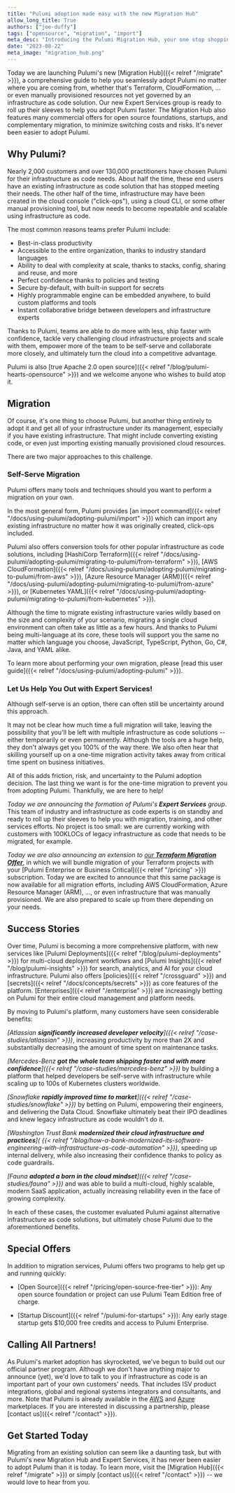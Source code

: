 ```yaml
---
title: "Pulumi adoption made easy with the new Migration Hub"
allow_long_title: True
authors: ["joe-duffy"]
tags: ["opensource", "migration", "import"]
meta_desc: "Introducing the Pulumi Migration Hub, your one stop shopping for migrating to Pulumi. It's never been so easy to adopt Pulumi."
date: "2023-08-22"
meta_image: "migration_hub.png"
---
```


Today we are launching Pulumi's new [Migration Hub]({{< relref "/migrate" >}}), a comprehensive guide to help you
seamlessly adopt Pulumi no matter where you are coming from, whether that's Terraform, CloudFormation, ... or even
manually provisioned resources not yet governed by an infrastructure as code solution. Our new Expert Services group is
ready to roll up their sleeves to help you adopt Pulumi faster. The Migration Hub also features many commercial offers
for open source foundations, startups, and complementary migration, to minimize switching costs and risks. It's never
been easier to adopt Pulumi.

<!--more-->

## Why Pulumi?

Nearly 2,000 customers and over 130,000 practitioners have chosen Pulumi for their infrastructure as code needs. About
half the time, these end users have an existing infrastructure as code solution that has stopped meeting their needs.
The other half of the time, infrastructure may have been created in the cloud console ("click-ops"), using a cloud CLI,
or some other manual provisioning tool, but now needs to become repeatable and scalable using infrastructure as code.

The most common reasons teams prefer Pulumi include:

* Best-in-class productivity
* Accessible to the entire organization, thanks to industry standard languages
* Ability to deal with complexity at scale, thanks to stacks, config, sharing and reuse, and more
* Perfect confidence thanks to policies and testing
* Secure by-default, with built-in support for secrets
* Highly programmable engine can be embedded anywhere, to build custom platforms and tools
* Instant collaborative bridge between developers and infrastructure experts

Thanks to Pulumi, teams are able to do more with less, ship faster with confidence, tackle very challenging cloud
infrastructure projects and scale with them, empower more of the team to be self-serve and collaborate more closely,
and ultimately turn the cloud into a competitive advantage.

Pulumi is also [true Apache 2.0 open source]({{< relref "/blog/pulumi-hearts-opensource" >}}) and we welcome anyone who
wishes to build atop it.

## Migration

Of course, it's one thing to choose Pulumi, but another thing entirely to adopt it and get all of your infrastructure
under its management, especially if you have existing infrastructure. That might include converting existing code, or
even just importing existing manually provisioned cloud resources.

There are two major approaches to this challenge.

### Self-Serve Migration

Pulumi offers many tools and techniques should you want to perform a migration on your own.

In the most general form, Pulumi provides [an import command]({{< relref "/docs/using-pulumi/adopting-pulumi/import" >}})
which can import any existing infrastructure no matter how it was originally created, click-ops included.

Pulumi also offers conversion tools for other popular infrastructure as code solutions, including
[HashiCorp Terraform]({{< relref "/docs/using-pulumi/adopting-pulumi/migrating-to-pulumi/from-terraform" >}}),
[AWS CloudFormation]({{< relref "/docs/using-pulumi/adopting-pulumi/migrating-to-pulumi/from-aws" >}}),
[Azure Resource Manager (ARM)]({{< relref "/docs/using-pulumi/adopting-pulumi/migrating-to-pulumi/from-azure" >}}), or
[Kubernetes YAML]({{< relref "/docs/using-pulumi/adopting-pulumi/migrating-to-pulumi/from-kubernetes" >}}).

Although the time to migrate existing infrastructure varies wildly based on the size and complexity of your scenario,
migrating a single cloud environment can often take as little as a few hours. And thanks to Pulumi being multi-language
at its core, these tools will support you the same no matter which language you choose, JavaScript, TypeScript, Python,
Go, C#, Java, and YAML alike.

To learn more about performing your own migration, please
[read this user guide]({{< relref "/docs/using-pulumi/adopting-pulumi" >}}).

### Let Us Help You Out with Expert Services!

Although self-serve is an option, there can often still be uncertainty around this approach.

It may not be clear how much time a full migration will take, leaving the possibility that you'll be left with multiple
infrastructure as code solutions -- either temporarily or even permanently. Although the tools are a huge help, they
don't always get you 100% of the way there. We also often hear that skilling yourself up on a one-time migration
activity takes away from critical time spent on business initiatives.

All of this adds friction, risk, and uncertainty to the Pulumi adoption decision. The last thing we want is for the
one-time migration to prevent you from adopting Pulumi. Thankfully, we are here to help!

_Today we are announcing the formation of Pulumi's **Expert Services** group_. This team of industry and
infrastructure as code experts is on standby and ready to roll up their sleeves to help you with migration,
training, and other services efforts. No project is too small: we are currently working with customers with
100KLOCs of legacy infrastructure as code that needs to be migrated, for example.

_Today we are also announcing an extension to
[our **Terraform Migration Offer**](/blog/tf-migration-offer/)_, in which we will bundle migration of
your Terraform projects with your [Pulumi Enterprise or Business Critical]({{< relref "/pricing" >}}) subscription.
Today we are excited to announce that this same package is now available for all migration efforts, including AWS
CloudFormation, Azure Resource Manager (ARM), ..., or even infrastructure that was manually provisioned. We are also prepared
to scale up from there depending on your needs.

## Success Stories

Over time, Pulumi is becoming a more comprehensive platform, with new services like
[Pulumi Deployments]({{< relref "/blog/pulumi-deployments" >}}) for multi-cloud deployment workflows and
[Pulumi Insights]({{< relref "/blog/pulumi-insights" >}}) for search, analytics, and AI for your cloud infrastructure.
Pulumi also offers [policies]({{< relref "/crossguard" >}}) and [secrets]({{< relref "/docs/concepts/secrets" >}}) as
core features of the platform. [Enterprises]({{< relref "/enterprise" >}}) are increasingly betting on Pulumi for
their entire cloud management and platform needs.

By moving to Pulumi's platform, many customers have seen considerable benefits:

_[Atlassian **significantly increased developer velocity**]({{< relref "/case-studies/atlassian" >}})_, increasing
productivity by more than 2X and substantially decreasing the amount of time spent on maintenance tasks.

_[Mercedes-Benz **got the whole team shipping faster and with more confidence**]({{<
relref "/case-studies/mercedes-benz" >}})_ by building a platform that helped developers be self-serve with
infrastructure while scaling up to 100s of Kubernetes clusters worldwide.

_[Snowflake **rapidly improved time to market**]({{< relref "/case-studies/snowflake" >}})_ by betting on Pulumi,
empowering their engineers, and delivering the Data Cloud. Snowflake ultimately beat their IPO deadlines and knew legacy
infrastructure as code wouldn't do it.

_[Washington Trust Bank **modernized their cloud infrastructure and practices**](
{{< relref "/blog/how-a-bank-modernized-its-software-engineering-with-infrastructure-as-code-automation" >}})_,
speeding up internal delivery, while also increasing their confidence thanks to policy as code guardrails.

_[Fauna **adopted a born in the cloud mindset**]({{< relref "/case-studies/fauna" >}})_ and was able to build a
multi-cloud, highly scalable, modern SaaS application, actually increasing reliability even in the face of growing
complexity.

In each of these cases, the customer evaluated Pulumi against alternative infrastructure as code solutions, but
ultimately chose Pulumi due to the aforementioned benefits.

## Special Offers

In addition to migration services, Pulumi offers two programs to help get up and running quickly:

* [Open Source]({{< relref "/pricing/open-source-free-tier" >}}): Any open source foundation or project can use
  Pulumi Team Edition free of charge.

* [Startup Discount]({{< relref "/pulumi-for-startups" >}}): Any early stage startup gets $10,000 free credits and
  access to Pulumi Enterprise.

## Calling All Partners!

As Pulumi's market adoption has skyrocketed, we've begun to build out our official partner program. Although
we don't have anything major to announce (yet), we'd love to talk to you if infrastructure as code is an important
part of your own customers' needs. That includes ISV product integrations, global and regional systems integrators and
consultants, and more. Note that Pulumi is already available in the
[AWS](https://aws.amazon.com/marketplace/pp/prodview-dwn22batkhsyg) and
[Azure](https://azuremarketplace.microsoft.com/en-us/marketplace/apps/pulumicorporation1618431130005.pulumi_e1)
marketplaces. If you are interested in discussing a partnership, please [contact us]({{< relref "/contact" >}}).

## Get Started Today

Migrating from an existing solution can seem like a daunting task, but with Pulumi's new Migration Hub and Expert
Services, it has never been easier to adopt Pulumi than it is today. To learn more, visit the
[Migration Hub]({{< relref "/migrate" >}}) or simply [contact us]({{< relref "/contact" >}}) -- we would love to hear
from you.
